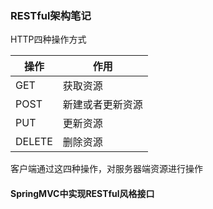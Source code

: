 ### RESTful架构笔记

HTTP四种操作方式

| 操作   | 作用             |
| ------ | ---------------- |
| GET    | 获取资源         |
| POST   | 新建或者更新资源 |
| PUT    | 更新资源         |
| DELETE | 删除资源         |

客户端通过这四种操作，对服务器端资源进行操作

#### SpringMVC中实现RESTful风格接口